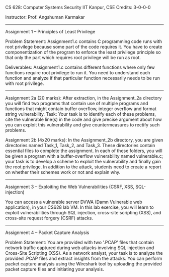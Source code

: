 CS 628: Computer Systems Security
IIT Kanpur, CSE
Credits:   3-0-0-0

Instructor: Prof. Angshuman Karmakar

****************************************************************************************************************************************************

Assignment 1 – Principles of Least Privilege

Problem Statement: Assignment1.c contains C programming code runs with root privilege
because some part of the code requires it. You have to create componentization of the program to
enforce the least privilege principle so that only the part which requires root privilege will be run
as root.

Deliverables: Assignment1.c contains different functions where only few functions require root
privilege to run it. You need to understand each function and analyze if that particular function
necessarily needs to be run with root privilege.


****************************************************************************************************************************************************

Assignment 2a (20 marks):
After extraction, in the Assignment_2a directory you will find two programs that contain use of multiple 
programs and functions that might contain buffer overflow, integer overflow and format string vulnerability. 
Task: Your task is to identify each of these problems, cite the vulnerable line(s) in the code and give precise 
argument about how you can exploit this vulnerability and give countermeasures to rectify such problems.

Assignment 2b (4x20 marks):
In the Assignment_2b directory, you are given directories named Task_1, Task_2, and Task_3. 
These directories contain essential files to complete the assignment. In each of these folders, 
you will be given a program with a buffer-overflow vulnerability named vulnerable.c; your task is to 
develop a scheme to exploit the vulnerability and finally gain the root privilege. In addition to the attack, 
students need to create a report on whether their schemes work or not and explain why.

****************************************************************************************************************************************************

Assignment 3 – Exploiting the Web Vulnerabilities (CSRF, XSS, SQL-injection)

You can access a vulnerable server DVWA (Damn Vulnerable web application), in your CS628 lab VM. In this lab exercise, you will learn to exploit vulnerabilities through SQL injection, 
cross-site scripting (XSS), and cross-site request forgery (CSRF) attacks.


****************************************************************************************************************************************************

Assignment 4 – Packet Capture Analysis

Problem Statement: You are provided with two '.PCAP' files that contain network traffic
captured during web attacks involving SQL injection and Cross-Site Scripting (XSS). As a
network analyst, your task is to analyze the provided .PCAP files and extract insights from the
attacks. You can perform packet capture analysis using the Wireshark tool by uploading the
provided packet capture files and initiating your analysis.
